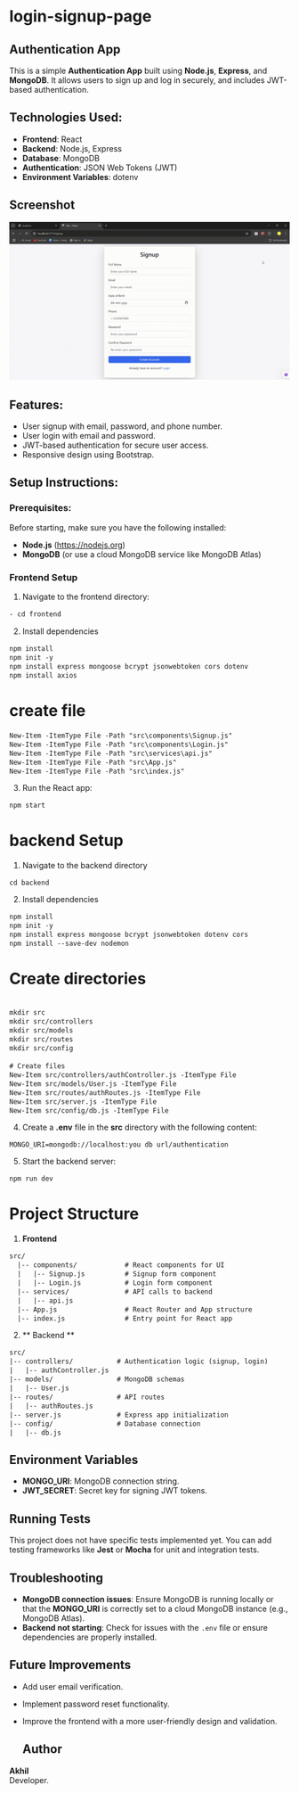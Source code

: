 ﻿# login-signup-page

## Authentication App

This is a simple **Authentication App** built using **Node.js**, **Express**, and **MongoDB**. It allows users to sign up and log in securely, and includes JWT-based authentication.

## Technologies Used:
  - **Frontend**: React
  - **Backend**: Node.js, Express
  - **Database**: MongoDB
  - **Authentication**: JSON Web Tokens (JWT)
  - **Environment Variables**: dotenv

## Screenshot
![](https://github.com/codingexport/login-signup-page/blob/main/Vite%20%2B%20React%20-%20Google%20Chrome%202024-12-01%2012-33-28.gif)
## Features:
  - User signup with email, password, and phone number.
  - User login with email and password.
  - JWT-based authentication for secure user access.
  - Responsive design using Bootstrap.

## Setup Instructions:

### Prerequisites:
Before starting, make sure you have the following installed:
  - **Node.js** (https://nodejs.org)
  - **MongoDB** (or use a cloud MongoDB service like MongoDB Atlas)
### **Frontend Setup**

1. Navigate to the frontend directory:
```bash
- cd frontend
```
2. Install dependencies
```
npm install
npm init -y
npm install express mongoose bcrypt jsonwebtoken cors dotenv
npm install axios
```
# create file

```
New-Item -ItemType File -Path "src\components\Signup.js"
New-Item -ItemType File -Path "src\components\Login.js"
New-Item -ItemType File -Path "src\services\api.js"
New-Item -ItemType File -Path "src\App.js"
New-Item -ItemType File -Path "src\index.js"

```
3. Run the React app:
```
npm start
```
# backend Setup
1. Navigate to the backend directory
```
cd backend
```
2. Install dependencies
```
npm install
npm init -y
npm install express mongoose bcrypt jsonwebtoken dotenv cors
npm install --save-dev nodemon
```
 # Create directories
   ```
  
mkdir src
mkdir src/controllers
mkdir src/models
mkdir src/routes
mkdir src/config

# Create files
New-Item src/controllers/authController.js -ItemType File
New-Item src/models/User.js -ItemType File
New-Item src/routes/authRoutes.js -ItemType File
New-Item src/server.js -ItemType File
New-Item src/config/db.js -ItemType File
   ```
4. Create a **.env** file in the **src** directory with the following content:
```
MONGO_URI=mongodb://localhost:you db url/authentication

```
5. Start the backend server:
``` 
npm run dev
```

# Project Structure
1. **Frontend**


```
src/
  |-- components/            # React components for UI
  |   |-- Signup.js          # Signup form component
  |   |-- Login.js           # Login form component
  |-- services/              # API calls to backend
  |   |-- api.js
  |-- App.js                 # React Router and App structure
  |-- index.js               # Entry point for React app

```

2. ** Backend **
```
src/
|-- controllers/           # Authentication logic (signup, login)
|   |-- authController.js
|-- models/                # MongoDB schemas
|   |-- User.js
|-- routes/                # API routes
|   |-- authRoutes.js
|-- server.js              # Express app initialization
|-- config/                # Database connection
|   |-- db.js

```


## Environment Variables

- **MONGO_URI**: MongoDB connection string.
- **JWT_SECRET**: Secret key for signing JWT tokens.

## Running Tests

This project does not have specific tests implemented yet. You can add testing frameworks like **Jest** or **Mocha** for unit and integration tests.

## Troubleshooting

- **MongoDB connection issues**: Ensure MongoDB is running locally or that the **MONGO_URI** is correctly set to a cloud MongoDB instance (e.g., MongoDB Atlas).
- **Backend not starting**: Check for issues with the `.env` file or ensure dependencies are properly installed.

## Future Improvements

- Add user email verification.
- Implement password reset functionality.
- Improve the frontend with a more user-friendly design and validation.

  ## Author

**Akhil**  
Developer.
